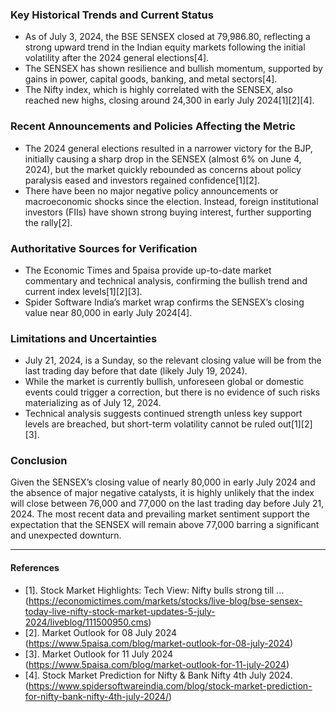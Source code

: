 ### Key Historical Trends and Current Status

- As of July 3, 2024, the BSE SENSEX closed at 79,986.80, reflecting a strong upward trend in the Indian equity markets following the initial volatility after the 2024 general elections[4].
- The SENSEX has shown resilience and bullish momentum, supported by gains in power, capital goods, banking, and metal sectors[4].
- The Nifty index, which is highly correlated with the SENSEX, also reached new highs, closing around 24,300 in early July 2024[1][2][4].

### Recent Announcements and Policies Affecting the Metric

- The 2024 general elections resulted in a narrower victory for the BJP, initially causing a sharp drop in the SENSEX (almost 6% on June 4, 2024), but the market quickly rebounded as concerns about policy paralysis eased and investors regained confidence[1][2].
- There have been no major negative policy announcements or macroeconomic shocks since the election. Instead, foreign institutional investors (FIIs) have shown strong buying interest, further supporting the rally[2].

### Authoritative Sources for Verification

- The Economic Times and 5paisa provide up-to-date market commentary and technical analysis, confirming the bullish trend and current index levels[1][2][3].
- Spider Software India’s market wrap confirms the SENSEX’s closing value near 80,000 in early July 2024[4].

### Limitations and Uncertainties

- July 21, 2024, is a Sunday, so the relevant closing value will be from the last trading day before that date (likely July 19, 2024).
- While the market is currently bullish, unforeseen global or domestic events could trigger a correction, but there is no evidence of such risks materializing as of July 12, 2024.
- Technical analysis suggests continued strength unless key support levels are breached, but short-term volatility cannot be ruled out[1][2][3].

### Conclusion

Given the SENSEX’s closing value of nearly 80,000 in early July 2024 and the absence of major negative catalysts, it is highly unlikely that the index will close between 76,000 and 77,000 on the last trading day before July 21, 2024. The most recent data and prevailing market sentiment support the expectation that the SENSEX will remain above 77,000 barring a significant and unexpected downturn.

---

#### References

- [1]. Stock Market Highlights: Tech View: Nifty bulls strong till ... (https://economictimes.com/markets/stocks/live-blog/bse-sensex-today-live-nifty-stock-market-updates-5-july-2024/liveblog/111500950.cms)
- [2]. Market Outlook for 08 July 2024 (https://www.5paisa.com/blog/market-outlook-for-08-july-2024)
- [3]. Market Outlook for 11 July 2024 (https://www.5paisa.com/blog/market-outlook-for-11-july-2024)
- [4]. Stock Market Prediction for Nifty & Bank Nifty 4th July 2024. (https://www.spidersoftwareindia.com/blog/stock-market-prediction-for-nifty-bank-nifty-4th-july-2024/)